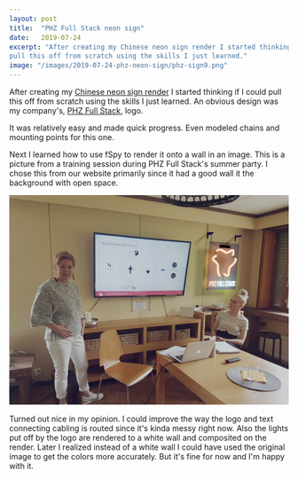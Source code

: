 ```yaml
---
layout: post
title:  "PHZ Full Stack neon sign"
date:   2019-07-24
excerpt: "After creating my Chinese neon sign render I started thinking if I could
pull this off from scratch using the skills I just learned."
image: "/images/2019-07-24-phz-neon-sign/phz-sign9.png"
---
```


After creating my <a href="/blog/chinese-restaurant-sign">Chinese neon sign render</a> I started thinking if I could
pull this off from scratch using the skills I just learned. An obvious
design was my company's, <a href="https://phz.fi/">PHZ Full Stack</a>, logo.

It was relatively easy and made quick progress. Even modeled chains and mounting points for this one.

Next I learned how to use fSpy to render it onto a wall in an image. This is a picture from a training session
during PHZ Full Stack's summer party. I chose this from our website primarily since it had a good wall it the
background with open space.

![neon sign reference](/images/2019-07-24-phz-neon-sign/phz-sign20.png)

Turned out nice in my opinion. I could improve the way the logo and text connecting cabling is routed since
it's kinda messy right now. Also the lights put off by the logo are rendered to a white wall and composited
on the render. Later I realized instead of a white wall I could have used the original image to get the
colors more accurately. But it's fine for now and I'm happy with it.